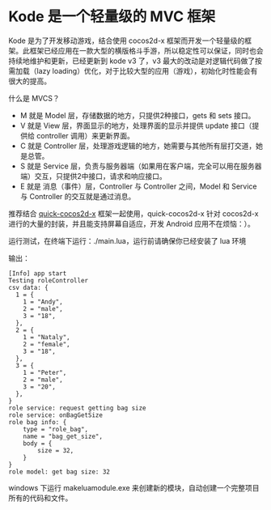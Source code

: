 Kode 是一个轻量级的 MVC 框架
========

Kode 是为了开发移动游戏，结合使用 cocos2d-x 框架而开发一个轻量级的框架。此框架已经应用在一款大型的横版格斗手游，所以稳定性可以保证，同时也会持续地维护和更新，已经更新到 kode v3 了，v3 最大的改动是对逻辑代码做了按需加载（lazy loading）优化，对于比较大型的应用（游戏），初始化时性能会有很大的提高。

什么是 MVCS？

- M 就是 Model 层，存储数据的地方，只提供2种接口，gets 和 sets 接口。
- V 就是 View 层，界面显示的地方，处理界面的显示并提供 update 接口（提供给 controller 调用）来更新界面。
- C 就是 Controller 层，处理游戏逻辑的地方，她需要与其他所有层打交道，她是总管。
- S 就是 Service 层，负责与服务器端（如果用在客户端，完全可以用在服务器端）交互，只提供2中接口，请求和响应接口。
- E 就是 消息（事件）层，Controller 与 Controller 之间，Model 和 Service 与 Controller 的交互就是通过消息。

推荐结合 [quick-cocos2d-x](https://github.com/chukong/quick-cocos2d-x) 框架一起使用，quick-cocos2d-x 针对 cocos2d-x 进行的大量的封装，并且能支持屏幕自适应，开发 Android 应用不在烦恼：）。

运行测试，在终端下运行：./main.lua，运行前请确保你已经安装了 lua 环境

输出：

	[Info] app start
	Testing roleController
	csv data: {
	  1 = {
	    1 = "Andy",
	    2 = "male",
	    3 = "18",
	  },
	  2 = {
	    1 = "Nataly",
	    2 = "female",
	    3 = "18",
	  },
	  3 = {
	    1 = "Peter",
	    2 = "male",
	    3 = "20",
	  },
	}
	role service: request getting bag size
	role service: onBagGetSize
	role bag info: {
		type = "role_bag",
		name = "bag_get_size",
		body = {
			size = 32,
		}
	}
	role model: get bag size: 32

windows 下运行 makeluamodule.exe 来创建新的模块，自动创建一个完整项目所有的代码和文件。